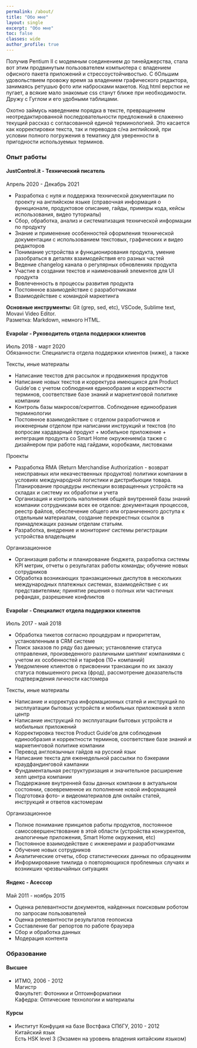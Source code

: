 ```yaml
---
permalink: /about/
title: "Обо мне"
layout: single
excerpt: "Обо мне"
toc: false
classes: wide
author_profile: true
---
```


Получив Pentium II с модемным соединением до тинейджерства, стала вот этим продвинутым пользователем компьютера с владением офисного пакета приложений и стрессоустойчивостью. С бОльшим удовольствием провожу время за владением графического редактора, занимаясь ретушью фото или набросками макетов. Код html верстки не пугает, а всякие мало знакомые css станут ближе при необходимости. Дружу с Гуглом и его удобными таблицами.

Охотно займусь наведением порядка в тексте, превращением неотредактированной последовательности предложений в слаженно текущий рассказ с согласованной единой терминологией. 
Это касается как корректировки текста, так и переводов с/на английский, при условии полного погружения в тематику для уверенности в пригодности используемых терминов.

### Опыт работы

#### JustControl.it - Технический писатель
Апрель 2020 - Декабрь 2021<br>
- Разработка с нуля и поддержка технической документации по проекту на английском языке (справочная информация о функционале, продуктовое описание, гайды, примеры кода, кейсы использования, видео туториалы)
- Сбор, обработка, анализ и систематизация технической информации по продукту
- Знание и применение особенностей оформления технической документации с использованием текстовых, графических и видео редакторов
- Понимание устройства и функционирования продукта, умение разобраться в деталях взаимодействия его разных частей
- Ведение changelog канала о регулярных обновлениях продукта
- Участие в создании текстов и наименований элементов для UI продукта
- Вовлеченность в процессы развития продукта
- Постоянное взаимодействие с разработчиками
- Взаимодействие с командой маркетинга

**Основные инструменты:** Git (grep, sed, etc), VSCode, Sublime text, Movavi Video Editor.<br>
Разметка: Markdown, немного HTML.

#### Evapolar - Руководитель отдела поддержки клиентов
Июль 2018 - март 2020<br>
Обязанности: Специалиста отдела поддержки клиентов (ниже), а также

Тексты, иные материалы
- Написание текстов для рассылок и продвижения продуктов
- Написание новых текстов и корректура имеющихся для Product Guide’ов с учетом соблюдения единообразия и корректности терминов, соответствие базе знаний и маркетинговой политике компании
- Контроль базы макросов/скриптов. Соблюдение единообразия терминологии<br>
- Постоянное взаимодействие с отделом разработчиков и инженерным отделом при написании инструкций и текстов (по вопросам хардварный продукт + мобильное приложение + интеграция продукта со Smart Home окружением)а также с дизайнером при работе над гайдами, коробками, листовками


Проекты
- Разработка RMA (Return Merchandise Authorization - возврат неисправных или некачественных продуктов) политики компании в условиях международной логистики и дистрибьюции товара. Планирование процедуры инспекции возвращенных устройств на складах и систему их обработки и учета
- Организация и контроль наполнения общей внутренней базы знаний компании сотрудниками всех ее отделов: документация процессов, реестр файлов, обеспечение общего или ограниченного доступа к отдельным материалам, создание перекрестных ссылок в принадлежащих разным отделам статьям.
- Разработка, внедрение и мониторинг системы регистрации устройства владельцем

Организационное
- Организация работы и планирование бюджета, разработка системы KPI метрик, отчеты о результатах работы команды; обучение новых сотрудников
- Обработка возникающих транзакционных диспутов в нескольких международных платежных системах, взаимодействие с их представителями; принятие решения о полных или частичных рефандах, разрешение конфликтов


#### Evapolar - Специалист отдела поддержки клиентов
Июль 2017 - май 2018

- Обработка тикетов согласно процедурам и приоритетам, установленным в CRM системе
- Поиск заказов по ряду баз данных; установление статуса отправления, произведенного различными шиппинг компаниями с учетом их особенностей и тарифов (10+ компаний)
- Уведомление клиентов о присвоении транзакции по их заказу статуса повышенного риска (фрод), рассмотрение доказательств подтверждения личности кастомера

Тексты, иные материалы
- Написание и корректура информационных статей и инструкций по эксплуатации бытовых устройств и мобильных приложений в хелп центр
- Написание инструкций по эксплуатации бытовых устройств и мобильных приложений
- Корректировка текстов Product Guide’ов для соблюдения единообразия и корректности терминов, соответствие базе знаний и маркетинговой политике компании
- Перевод англоязычных гайдов на русский язык
- Написание текста для еженедельной рассылки по бэкерами краудфандинговой кампании
- Фундаментальная реструктуризация и значительное расширение хелп центра компании
- Поддержание внутренней базы данных компании в актуальном состоянии, своевременное их пополнение новой информацией
- Подготовка фото- и видеоматериалов для онлайн статей, инструкций и ответов кастомерам

Организационное
- Полное понимание принципов работы продуктов, постоянное самосовершенствование в этой области (устройства конкурентов, аналогичные приложения, Smart Home окружения, etc)
- Постоянное взаимодействие с инженерами и разработчиками
- Обучение новых сотрудников
- Аналитические отчеты, сбор статистических данных по обращениям
- Информирование тимлида о повторяющихся проблемных случаях и возникших чрезвычайных ситуациях


#### Яндекс - Асессор
Май 2011 - ноябрь 2015

- Оценка релевантности документов, найденных поисковым роботом по запросам пользователей
- Оценка релевантности результатов геопоиска
- Составление баг репортов по работе браузера
- Сбор и обработка данных
- Модерация контента




<!-- 
- **JustControl.it**<br>
    Апрель 2020 - Декабрь 2021<br>
    **Технический писатель**<br>
    - Разработка и поддержка технической документации по проекту на английском языке (справочная информация о функционале, продуктовое описание, гайды, примеры кода, кейсы использования, видео туториалы)
    - Сбор, обработка, анализ и систематизация технической информации по продукту
    - Знание и применение особенностей оформления технической документации с использованием текстовых, графических и видео редакторов
    - Понимание устройства и функционирования продукта, умение разобраться в деталях взаимодействия его разных частей
    - Ведение changelog канала о регулярных обновлениях продукта
    - Участие в создании текстов и наименований элементов для UI продукта
    - Вовлеченность в процессы развития продукта
    - Постоянное взаимодействие с разработчиками
    - Взаимодействие с командой маркетинга

    Основные инструменты: Git (grep, sed, etc), VSCode, Sublime text, Movavi Video Editor
    Разметка: Markdown, немного HTML

- **Evapolar**<br>
    Июль 2018 - март 2020<br>
    **Руководитель отдела поддержки клиентов**<br>
    Обязанности Специалиста отдела поддержки клиентов (ниже) плюс:

    - Написание текстов для рассылок и продвижения продуктов
    - Написание новых текстов и корректура имеющихся для Product Guide’ов с учетом соблюдения единообразия и корректности терминов, соответствие базе знаний и маркетинговой политике компании
    - Контроль базы макросов/скриптов. Соблюдение единообразия терминологии

    - Постоянное взаимодействие с отделом разработчиков и инженерным отделом при написании инструкций и текстов (по вопросам хардварный продукт + мобильное приложение + интеграция продукта со Smart Home окружением)а также с дизайнером при работе над гайдами, коробками, листовками

    - Разработка RMA (Return Merchandise Authorization - возврат неисправных или некачественных продуктов) политики компании в условиях международной логистики и дистрибьюции товара. Планирование процедуры инспекции возвращенных устройств на складах и систему их обработки и учета
    - Организация и контроль наполнения общей внутренней базы знаний компании сотрудниками всех ее отделов: документация процессов, реестр файлов, обеспечение общего или ограниченного доступа к отдельным материалам, создание перекрестных ссылок в принадлежащих разным отделам статьям.
    - Разработка, внедрение и мониторинг системы регистрации устройства владельцем

    - Организация работы и планирование бюджета, разработка системы KPI метрик, отчеты о результатах работы команды; обучение новых сотрудников
    - Обработка возникающих транзакционных диспутов в нескольких международных платежных системах, взаимодействие с их представителями; принятие решения о полных или частичных рефандах, разрешение конфликтов


- **Evapolar**<br>
    Июль 2017 - май 2018<br>
    **Специалист отдела поддержки клиентов**<br>
    - Написание и корректура информационных статей и инструкций по эксплуатации бытовых устройств и мобильных приложений в хелп центр
    - Написание текста для еженедельной рассылки по бэкерами краудфандинговой кампании
    - Перевод англоязычных гайдов на русский язык
    - Корректировка текстов Product Guide’ов для соблюдения единообразия и корректности терминов, соответствие базе знаний и маркетинговой политике компании
    - Написание инструкций по эксплуатации бытовых устройств и мобильных приложений
    - Поддержание внутренней базы данных компании в актуальном состоянии, своевременное их пополнение новой информацией
    - Фундаментальная реструктуризация и значительное расширение хелп центра компании

    - Подготовка фото- и видеоматериалов для онлайн статей, инструкций и ответов кастомерам

    - Полное понимание принципов работы продуктов, постоянное самосовершенствование в этой области (устройства конкурентов, аналогичные приложения, Smart Home окружение etc)
    - Постоянное взаимодействие с инженерами и разработчиками
    - Обучение новых сотрудников
    - Обработка тикетов согласно процедурам и приоритетам, установленным в CRM системе
    - Аналитические отчеты, сбор статистических данных по обращениям
    - Информирование тимлида о повторяющихся проблемных случаях и возникших чрезвычайных ситуациях.
    - Уведомление клиентов о присвоении транзакции по их заказу статуса повышенного риска (фрод), рассмотрение доказательств подтверждения личности кастомера
    - Поиск заказов по ряду баз данных; установление статуса отправления, произведенного различными шиппинг компаниями с учетом их особенностей и тарифов (10+ компаний).

- **Яндекс**<br>
Май 2011 - ноябрь 2015<br>
**Асессор**<br>
    - Оценка релевантности документов, найденных поисковым роботом по запросам пользователей
    - Оценка релевантности результатов геопоиска
    - Составление баг репортов по работе браузера
    - Сбор и обработка данных
    - Модерация контента
-->

### Образование

#### Высшее

- ИТМО, 2006 - 2012<br>
    Магистр<br>
    Факультет: Фотоники и Оптоинформатики<br>
    Кафедра: Оптические технологии и материалы

#### Курсы

- Институт Конфуция на базе Востфака СПбГУ, 2010 - 2012<br>
    Китайский язык <br>
    Есть HSK level 3 (Экзамен на уровень владения китайским языком)
